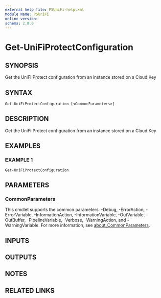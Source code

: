 ```yaml
---
external help file: PSUniFi-help.xml
Module Name: PSUniFi
online version:
schema: 2.0.0
---
```


# Get-UniFiProtectConfiguration

## SYNOPSIS
Get the UniFi Protect configuration from an instance stored on a Cloud Key

## SYNTAX

```
Get-UniFiProtectConfiguration [<CommonParameters>]
```

## DESCRIPTION
Get the UniFi Protect configuration from an instance stored on a Cloud Key

## EXAMPLES

### EXAMPLE 1
```
Get-UniFiProtectConfiguration
```

## PARAMETERS

### CommonParameters
This cmdlet supports the common parameters: -Debug, -ErrorAction, -ErrorVariable, -InformationAction, -InformationVariable, -OutVariable, -OutBuffer, -PipelineVariable, -Verbose, -WarningAction, and -WarningVariable. For more information, see [about_CommonParameters](http://go.microsoft.com/fwlink/?LinkID=113216).

## INPUTS

## OUTPUTS

## NOTES

## RELATED LINKS
